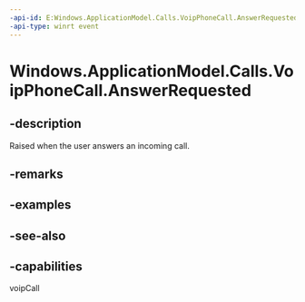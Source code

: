 ```yaml
---
-api-id: E:Windows.ApplicationModel.Calls.VoipPhoneCall.AnswerRequested
-api-type: winrt event
---
```


<!-- Event syntax
public event Windows.Foundation.TypedEventHandler AnswerRequested<Windows.ApplicationModel.Calls.VoipPhoneCall,  Windows.ApplicationModel.Calls.CallAnswerEventArgs>
-->

# Windows.ApplicationModel.Calls.VoipPhoneCall.AnswerRequested

## -description
Raised when the user answers an incoming call.

## -remarks

## -examples

## -see-also


## -capabilities
voipCall
